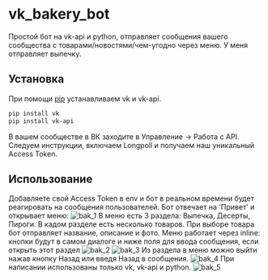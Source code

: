# vk_bakery_bot
Простой бот на vk-api и python, отправляет сообщения вашего сообщества с товарами/новостями/чем-угодно через меню. У меня отправляет выпечку.

## Установка

При помощи [pip](https://pip.pypa.io/en/stable/) устанавливаем vk и vk-api.

```bash
pip install vk
pip install vk-api
```
В вашем сообществе в ВК заходите в Управление -> Работа с API. Следуем инструкции, включаем Longpoll и получаем наш уникальный Access Token.
## Использование
Добавляете свой Access Token в env и бот в реальном времени будет реагировать на сообщения пользователей. Бот отвечает на 'Привет' и открывает меню:
![bak_1](https://user-images.githubusercontent.com/101284782/225134747-5c2612bf-bc9b-4f44-b98f-e6a6ab028c10.png)
В меню есть 3 раздела: Выпечка, Десерты, Пироги. В кадом разделе есть несколько товаров. При выборе товара бот отправляет название, описание и фото. Меню работает
через inline: кнопки будут в самом диалоге и ниже поля для ввода сообщения, если открыть этот раздел
![bak_2](https://user-images.githubusercontent.com/101284782/225135529-b8467ae4-d3f2-47be-b4fc-68a12954c9f4.png)
![bak_3](https://user-images.githubusercontent.com/101284782/225135557-fabd9287-20f4-446d-9be7-818584af9af3.png)
Из раздела в меню можно выйти нажав кнопку Назад или введя Назад в сообщения.
![bak_4](https://user-images.githubusercontent.com/101284782/225135912-2660b49f-8d98-4b69-904f-97434d36cea6.png)
При написании использованы только vk, vk-api и python.
![bak_5](https://user-images.githubusercontent.com/101284782/225136141-19cf7f5c-d8c0-49fc-a500-9c5a0e6c4a3b.png)

